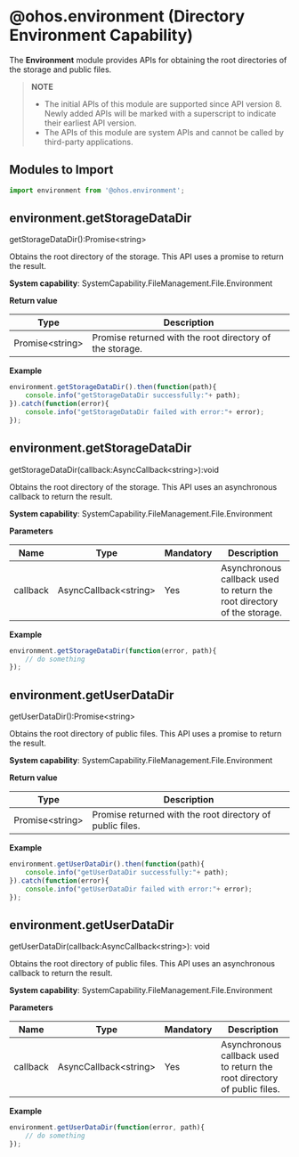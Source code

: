 # @ohos.environment (Directory Environment Capability)

The **Environment** module provides APIs for obtaining the root directories of the storage and public files.

> **NOTE**
>
> - The initial APIs of this module are supported since API version 8. Newly added APIs will be marked with a superscript to indicate their earliest API version.
> - The APIs of this module are system APIs and cannot be called by third-party applications.

## Modules to Import

```js
import environment from '@ohos.environment';
```

## environment.getStorageDataDir

getStorageDataDir():Promise&lt;string&gt;

Obtains the root directory of the storage. This API uses a promise to return the result.

**System capability**: SystemCapability.FileManagement.File.Environment

**Return value**

| Type                 | Description            |
| --------------------- | ---------------- |
| Promise&lt;string&gt; | Promise returned with the root directory of the storage.|

**Example**

  ```js
  environment.getStorageDataDir().then(function(path){
      console.info("getStorageDataDir successfully:"+ path);
  }).catch(function(error){
      console.info("getStorageDataDir failed with error:"+ error);
  });
  ```

## environment.getStorageDataDir

getStorageDataDir(callback:AsyncCallback&lt;string&gt;):void

Obtains the root directory of the storage. This API uses an asynchronous callback to return the result.

**System capability**: SystemCapability.FileManagement.File.Environment

**Parameters**

| Name  | Type                       | Mandatory| Description                            |
| -------- | --------------------------- | ---- | -------------------------------- |
| callback | AsyncCallback&lt;string&gt; | Yes  | Asynchronous callback used to return the root directory of the storage.|

**Example**

  ```js
  environment.getStorageDataDir(function(error, path){
      // do something
  });
  ```

## environment.getUserDataDir

getUserDataDir():Promise&lt;string&gt;

Obtains the root directory of public files. This API uses a promise to return the result.

**System capability**: SystemCapability.FileManagement.File.Environment

**Return value**

| Type                 | Description              |
| --------------------- | ------------------ |
| Promise&lt;string&gt; | Promise returned with the root directory of public files.|

**Example**

  ```js
  environment.getUserDataDir().then(function(path){
      console.info("getUserDataDir successfully:"+ path);
  }).catch(function(error){
      console.info("getUserDataDir failed with error:"+ error);
  });
  ```

## environment.getUserDataDir

getUserDataDir(callback:AsyncCallback&lt;string&gt;): void

Obtains the root directory of public files. This API uses an asynchronous callback to return the result.

**System capability**: SystemCapability.FileManagement.File.Environment

**Parameters**

| Name  | Type                       | Mandatory| Description                            |
| -------- | --------------------------- | ---- | -------------------------------- |
| callback | AsyncCallback&lt;string&gt; | Yes  | Asynchronous callback used to return the root directory of public files.|

**Example**

  ```js
  environment.getUserDataDir(function(error, path){
      // do something
  });
  ```
